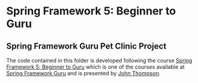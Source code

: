 # Spring Framework 5: Beginner to Guru

## Spring Framework Guru Pet Clinic Project

The code contained in this folder is developed following the course [Spring Framework 5: Beginner to Guru](https://www.udemy.com/course/spring-framework-5-beginner-to-guru) which is one of the courses available at [Spring Framework Guru](https://springframework.guru/) and is presented by [John Thompson](https://twitter.com/serge_a_storms).
